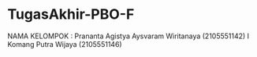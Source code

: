 # TugasAkhir-PBO-F

NAMA KELOMPOK : 
Prananta Agistya Aysvaram Wiritanaya (2105551142)
I Komang Putra Wijaya (2105551146) 

